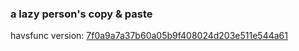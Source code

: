 ### a lazy person's copy & paste
havsfunc version: [7f0a9a7a37b60a05b9f408024d203e511e544a61](https://github.com/HomeOfVapourSynthEvolution/havsfunc/commit/7f0a9a7a37b60a05b9f408024d203e511e544a61)
